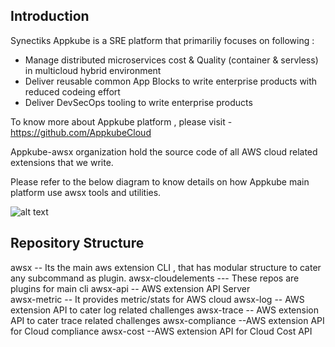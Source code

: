 ## Introduction
   Synectiks Appkube is a SRE platform that primariliy focuses on following :
   -  Manage distributed microservices cost & Quality (container & servless) in multicloud hybrid environment
   -  Deliver reusable common App Blocks to write enterprise products with reduced codeing effort
   -  Deliver DevSecOps tooling to write enterprise products
 
 To know more about Appkube platform , please visit -  https://github.com/AppkubeCloud
 
 
 Appkube-awsx organization hold the source code of all AWS cloud related extensions that we write.
 
 Please refer to the below diagram to know details on how Appkube main platform use awsx tools and utilities.
 
 ![alt text](https://raw.githubusercontent.com/AppkubeCloud/appkube-architectures/main/LayeredArchitecture.svg)
 
 ## Repository Structure 
 awsx -- Its the main aws extension CLI , that has modular structure to cater any subcommand as plugin.
 awsx-cloudelements --- These repos are plugins for main cli
 awsx-api -- AWS extension API Server  
 awsx-metric -- It provides metric/stats for AWS cloud
 awsx-log -- AWS extension API to cater log related challenges
 awsx-trace -- AWS extension API to cater trace related challenges
 awsx-compliance --AWS extension API for Cloud compliance
 awsx-cost --AWS extension API for Cloud Cost API
